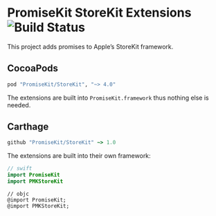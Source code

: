 # PromiseKit StoreKit Extensions ![Build Status]

This project adds promises to Apple’s StoreKit framework.

## CocoaPods

```ruby
pod "PromiseKit/StoreKit", "~> 4.0"
```

The extensions are built into `PromiseKit.framework` thus nothing else is needed.

## Carthage

```ruby
github "PromiseKit/StoreKit" ~> 1.0
```

The extensions are built into their own framework:

```swift
// swift
import PromiseKit
import PMKStoreKit
```

```objc
// objc
@import PromiseKit;
@import PMKStoreKit;
```


[Build Status]: https://travis-ci.org/PromiseKit/StoreKit.svg?branch=master
